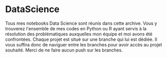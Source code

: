 # DataScience
Tous mes notebooks Data Science sont réunis dans cette archive. 
Vous y trouverez l'ensemble de mes codes en Python ou R ayant servis à la résolution des problématiques auxquelles mon équipe et moi avons été confrontées. 
Chaque projet est situé sur une branche qui lui est dédiée. Il vous suffira donc de naviguer entre les branches pour avoir accès au projet souhaité. 
Merci de ne faire aucun push sur les branches.
